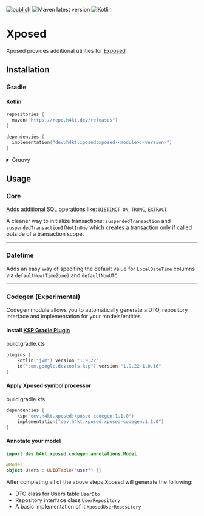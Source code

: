 [![publish](https://github.com/H4kt/ktor-vk-auth/actions/workflows/publish.yml/badge.svg?branch=master)](https://github.com/H4kt/ktor-vk-auth/actions/workflows/publish.yml)
![Maven latest version](https://img.shields.io/maven-metadata/v?metadataUrl=https%3A%2F%2Frepo.h4kt.dev%2Freleases%2Fdev%2Fh4kt%2Fxposed%2Fmaven-metadata.xml&logo=apachemaven)
![Kotlin](https://img.shields.io/badge/kotlin-1.9.22-7f52ff?logo=Kotlin&label=Kotlin)

# Xposed
Xposed provides additional utilities for [Exposed](https://github.com/JetBrains/Exposed)

## Installation
### Gradle
#### Kotlin
```kotlin
repositories {
  maven("https://repo.h4kt.dev/releases")
}

dependencies {
  implementation("dev.h4kt.xposed:xposed-<module>:<version>")
}
```

<details>

  <summary>Groovy</summary>

  You should really switch to Kotlin DSL, you know?

  Nevertheless

  ```groovy
  repositories {
    maven {
      url "https://repo.h4kt.dev/releases"
    }
  }

  dependencies {
    implementation "dev.h4kt.xposed:xposed-<module>:<version>"
  }
  ```
</details>

## Usage

### Core
Adds additional SQL operations like: `DISTINCT ON`, `TRUNC`, `EXTRACT`

A cleaner way to initialize transactions: `suspendedTransaction` and `suspendedTransactionIfNotInOne` which creates a transaction only if called outside of a transaction scope.

___

### Datetime
Adds an easy way of specifing the default value for `LocalDateTime` columns via `defaultNow(TimeZone)` and `defaultNowUTC`

___

### Codegen (Experimental)
Codegen module allows you to automatically generate a DTO, repository interface and implementation for your models/entities.

#### Install [KSP Gradle Plugin](https://github.com/google/ksp)
build.gradle.kts
```kotlin
plugins {
    kotlin("jvm") version "1.9.22"
    id("com.google.devtools.ksp") version "1.9.22-1.0.16"
}
```

#### Apply Xposed symbol processor
build.gradle.kts
```kotlin
dependencies {
    ksp("dev.h4kt.xposed:xposed-codegen:1.1.0")
    implementation("dev.h4kt.xposed:xposed-codegen:1.1.0")
}
```

#### Annotate your model
```kotlin
import dev.h4kt.xposed.codegen.annotations.Model

@Model
object Users : UUIDTable("user") {}
```

After completing all of the above steps Xposed will generate the following:
* DTO class for Users table `UserDto`
* Repository interface class `UserRepository`
* A basic implementation of it `XposedUserRepository`
